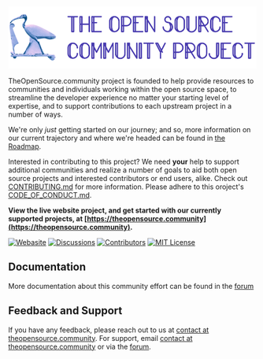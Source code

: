 
![Logo](/src/assets/images/logo.png?raw=true)

TheOpenSource.community project is founded to help provide resources to communities and individuals working within the open source space, to streamline the developer experience no matter your starting level of expertise, and to support contributions to each upstream project in a number of ways. 

We're only _just_ getting started on our journey; and so, more information on our current trajectory and where we're headed can be found in [the Roadmap](https://theopensource.community/projects/roadmap). 

Interested in contributing to this project? We need **your** help to support additional communities and realize a number of goals to aid both open source projects and interested contributors or end users, alike. Check out [CONTRIBUTING.md](CONTRIBUTING.md) for more information. Please adhere to this oroject's [CODE_OF_CONDUCT.md](CODE_OF_CONDUCT.md).

**View the live website project, and get started with our currently supported projects, at [https://theopensource.community](https://theopensource.community).**


[![Webasite](https://img.shields.io/website?url=http%3A%2F%2Ftheopensource.community%2F
)](https://img.shields.io/website?url=http%3A%2F%2Ftheopensource.community%2F
)
[![Discussions](https://img.shields.io/github/discussions/theopensource-community/website
)](https://img.shields.io/github/discussions/theopensource-community/website)
[![Contributors](https://img.shields.io/github/contributors/theopensource-community/website
)](https://img.shields.io/github/contributors/theopensource-community/website)
[![MIT License](https://img.shields.io/badge/License-MIT-green.svg)](https://choosealicense.com/licenses/mit/)



## Documentation

More documentation about this community effort can be found in the [forum](/discussions/categories/general/)


## Feedback and Support

If you have any feedback, please reach out to us at <a href="mailto:contact@theopensource.community">contact at theopensource.community</a>. For support, email <a href="mailto:contact@theopensource.community">contact at theopensource.community</a> or via the [forum](/discussions/categories/general).

